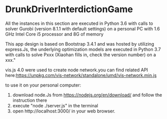 # DrunkDriverInterdictionGame

All the instances in this section are executed in Python 3.6 with calls to solver Gurobi (version 8.1.1 with default settings) on a personal PC with 1.6 GHz Intel Core i5 processor and 8G of memory

This app design is based on Bootstrap 3.4.1 and was hosted by utilizing express.Js, the underlying optimization models are executed in Python 3.7 with calls to solve Pxxx (Xiaohan fills in, check the version number) on a xxx." 

vis.js 4.0 were used to create node network.you can find related API here:https://unpkg.com/vis-network/standalone/umd/vis-network.min.js 

to use it on your personal computer: 
1. download node.Js from https://nodejs.org/en/download/ and follow the instruction there
2. execute "node ./server.js" in the terminal
3. open http://localhost:3000/ in your web browser. 



